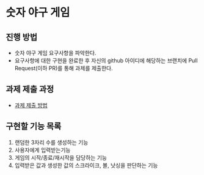 # 숫자 야구 게임
## 진행 방법
* 숫자 야구 게임 요구사항을 파악한다.
* 요구사항에 대한 구현을 완료한 후 자신의 github 아이디에 해당하는 브랜치에 Pull Request(이하 PR)를 통해 과제를 제출한다.

## 과제 제출 과정
* [과제 제출 방법](https://github.com/next-step/nextstep-docs/tree/master/precourse)

## 구현할 기능 목록 
1. 랜덤한 3자리 수를 생성하는 기능 
2. 사용자에게 입력받는기능
3. 게임의 시작/종료/재시작을 담당하는 기능
4. 입력받은 값과 생성한 값의 스크라이크, 볼, 낫싱을 판단하는 기능
 

